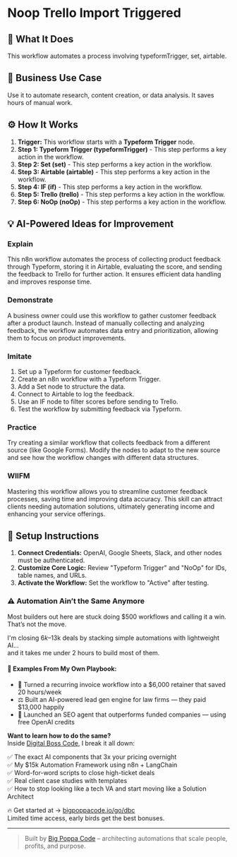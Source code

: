 # Noop Trello Import Triggered

## 🚀 What It Does
This workflow automates a process involving typeformTrigger, set, airtable.

## 💼 Business Use Case
Use it to automate research, content creation, or data analysis. It saves hours of manual work.

## ⚙️ How It Works
1.  **Trigger:** This workflow starts with a **Typeform Trigger** node.
2. **Step 1: Typeform Trigger (typeformTrigger)** - This step performs a key action in the workflow.
3. **Step 2: Set (set)** - This step performs a key action in the workflow.
4. **Step 3: Airtable (airtable)** - This step performs a key action in the workflow.
5. **Step 4: IF (if)** - This step performs a key action in the workflow.
6. **Step 5: Trello (trello)** - This step performs a key action in the workflow.
7. **Step 6: NoOp (noOp)** - This step performs a key action in the workflow.

## 💡 AI-Powered Ideas for Improvement
### Explain
This n8n workflow automates the process of collecting product feedback through Typeform, storing it in Airtable, evaluating the score, and sending the feedback to Trello for further action. It ensures efficient data handling and improves response time.

### Demonstrate
A business owner could use this workflow to gather customer feedback after a product launch. Instead of manually collecting and analyzing feedback, the workflow automates data entry and prioritization, allowing them to focus on product improvements.

### Imitate
1. Set up a Typeform for customer feedback.
2. Create an n8n workflow with a Typeform Trigger.
3. Add a Set node to structure the data.
4. Connect to Airtable to log the feedback.
5. Use an IF node to filter scores before sending to Trello.
6. Test the workflow by submitting feedback via Typeform.

### Practice
Try creating a similar workflow that collects feedback from a different source (like Google Forms). Modify the nodes to adapt to the new source and see how the workflow changes with different data structures.

### WIIFM
Mastering this workflow allows you to streamline customer feedback processes, saving time and improving data accuracy. This skill can attract clients needing automation solutions, ultimately generating income and enhancing your service offerings.

## 🔧 Setup Instructions
1. **Connect Credentials:** OpenAI, Google Sheets, Slack, and other nodes must be authenticated.
2. **Customize Core Logic:** Review "Typeform Trigger" and "NoOp" for IDs, table names, and URLs.
3. **Activate the Workflow:** Set the workflow to "Active" after testing.

### ⚠️ Automation Ain’t the Same Anymore

Most builders out here are stuck doing $500 workflows and calling it a win.  
That’s not the move.  

I'm closing $6k–$13k deals by stacking simple automations with lightweight AI...  
and it takes me under 2 hours to build most of them.

#### 🧠 Examples From My Own Playbook:
- 🔁 Turned a recurring invoice workflow into a $6,000 retainer that saved 20 hours/week  
- ⚖️ Built an AI-powered lead gen engine for law firms — they paid $13,000 happily  
- 🚀 Launched an SEO agent that outperforms funded companies — using free OpenAI credits  

**Want to learn how to do the same?**  
Inside [Digital Boss Code](https://bigpoppacode.io/go/dbc), I break it all down:

✅ The exact AI components that 3x your pricing overnight  
✅ My $15k Automation Framework using n8n + LangChain  
✅ Word-for-word scripts to close high-ticket deals  
✅ Real client case studies with templates  
✅ How to stop looking like a tech VA and start moving like a Solution Architect  

🔥 Get started at → [bigpoppacode.io/go/dbc](https://bigpoppacode.io/go/dbc)  
Limited time access, early birds get the best bonuses.

---
> Built by [Big Poppa Code](https://bigpoppacode.io) – architecting automations that scale people, profits, and purpose.
